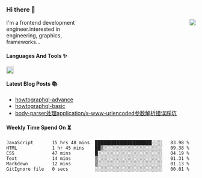 <!--
**zhaohuanyuu/zhaohuanyuu** is a ✨ _special_ ✨ repository because its `README.md` (this file) appears on your GitHub profile.
-->

### Hi there 👋

<picture>
  <source media="(prefers-color-scheme: dark)" srcset="https://github-readme-stats.vercel.app/api?username=zhaohuanyuu&count_private=true&show_icons=true&theme=city_lights&hide_title=true">
  <img align="right" src="https://github-readme-stats.vercel.app/api?username=zhaohuanyuu&count_private=true&show_icons=true&hide_title=true">
</picture>

<p align="left" style="width:40%">I'm a frontend development engineer.interested in engineering, graphics, frameworks...</p>

#### Languages And Tools ✨

<img align="left" height="20" src="https://skillicons.dev/icons?i=js,ts,nodejs,react,vue,gatsby,materialui,graphql,nestjs,electron,flutter" />

</br>

#### Latest Blog Posts 📚
<!-- BLOG-POST-LIST:START -->
- [howtographql-advance](https://zhy.gatsbyjs.io/blog/graphql-advance)
- [howtographql-basic](https://zhy.gatsbyjs.io/blog/graphql-basic)
- [body-parser处理application/x-www-urlencoded参数解析错误踩坑](https://zhy.gatsbyjs.io/post/body-parser)
<!-- BLOG-POST-LIST:END -->

#### Weekly Time Spend On ⏳
<!--START_SECTION:waka-->

```text
JavaScript       15 hrs 48 mins  █████████████████████░░░░   83.98 %
HTML             1 hr 45 mins    ██▒░░░░░░░░░░░░░░░░░░░░░░   09.38 %
CSS              47 mins         █░░░░░░░░░░░░░░░░░░░░░░░░   04.19 %
Text             14 mins         ▒░░░░░░░░░░░░░░░░░░░░░░░░   01.31 %
Markdown         12 mins         ▒░░░░░░░░░░░░░░░░░░░░░░░░   01.13 %
GitIgnore file   0 secs          ░░░░░░░░░░░░░░░░░░░░░░░░░   00.01 %
```

<!--END_SECTION:waka-->
